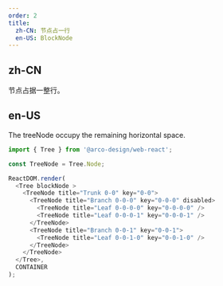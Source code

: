 ```yaml
---
order: 2
title: 
  zh-CN: 节点占一行
  en-US: BlockNode
---
```


## zh-CN

节点占据一整行。
## en-US

The treeNode occupy the remaining horizontal space.

```js
import { Tree } from '@arco-design/web-react';

const TreeNode = Tree.Node;

ReactDOM.render(
  <Tree blockNode >
    <TreeNode title="Trunk 0-0" key="0-0">
      <TreeNode title="Branch 0-0-0" key="0-0-0" disabled>
        <TreeNode title="Leaf 0-0-0-0" key="0-0-0-0" />
        <TreeNode title="Leaf 0-0-0-1" key="0-0-0-1" />
      </TreeNode>
      <TreeNode title="Branch 0-0-1" key="0-0-1">
        <TreeNode title="Leaf 0-0-1-0" key="0-0-1-0" />
      </TreeNode>
    </TreeNode>
  </Tree>,
  CONTAINER
);
```
